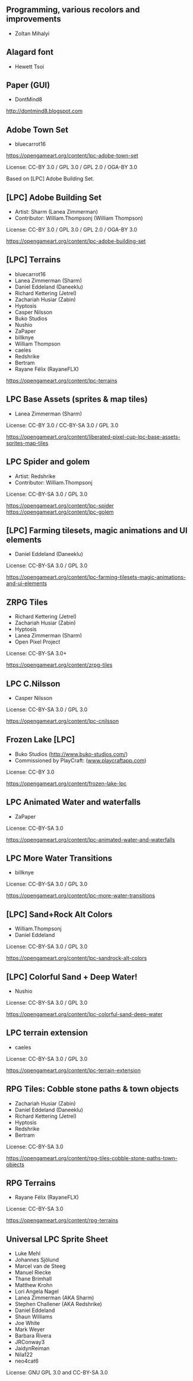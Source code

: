 ## Programming, various recolors and improvements
- Zoltan Mihalyi

## Alagard font
- Hewett Tsoi


## Paper (GUI)
- DontMind8

http://dontmind8.blogspot.com


## Adobe Town Set
- bluecarrot16

https://opengameart.org/content/lpc-adobe-town-set

License: CC-BY 3.0 / GPL 3.0 / GPL 2.0 / OGA-BY 3.0

Based on [LPC] Adobe Building Set.


## [LPC] Adobe Building Set
- Artist: Sharm (Lanea Zimmerman)
- Contributor: William.Thompsonj (William Thompson)

License: CC-BY 3.0 / GPL 3.0 / GPL 2.0 / OGA-BY 3.0

https://opengameart.org/content/lpc-adobe-building-set


## [LPC] Terrains
- bluecarrot16
- Lanea Zimmerman (Sharm)
- Daniel Eddeland (Daneeklu)
- Richard Kettering (Jetrel)
- Zachariah Husiar (Zabin)
- Hyptosis
- Casper Nilsson
- Buko Studios
- Nushio
- ZaPaper
- billknye
- William Thompson
- caeles
- Redshrike
- Bertram
- Rayane Félix (RayaneFLX)

https://opengameart.org/content/lpc-terrains


## LPC Base Assets (sprites & map tiles)
- Lanea Zimmerman (Sharm)

License: CC-BY 3.0 / CC-BY-SA 3.0 / GPL 3.0

https://opengameart.org/content/liberated-pixel-cup-lpc-base-assets-sprites-map-tiles


## LPC Spider and golem
- Artist: Redshrike
- Contributor: William.Thompsonj

License: CC-BY-SA 3.0 / GPL 3.0

https://opengameart.org/content/lpc-spider
https://opengameart.org/content/lpc-golem


## [LPC] Farming tilesets, magic animations and UI elements
- Daniel Eddeland (Daneeklu)

License: CC-BY-SA 3.0 / GPL 3.0

https://opengameart.org/content/lpc-farming-tilesets-magic-animations-and-ui-elements


## ZRPG Tiles
- Richard Kettering (Jetrel)
- Zachariah Husiar (Zabin)
- Hyptosis
- Lanea Zimmerman (Sharm)
- Open Pixel Project

License: CC-BY-SA 3.0+

https://opengameart.org/content/zrpg-tiles


## LPC C.Nilsson
- Casper Nilsson

License: CC-BY-SA 3.0 / GPL 3.0

https://opengameart.org/content/lpc-cnilsson


## Frozen Lake [LPC]
- Buko Studios (http://www.buko-studios.com/)
- Commissioned by PlayCraft: (www.playcraftapp.com)

License: CC-BY 3.0

https://opengameart.org/content/frozen-lake-lpc


## LPC Animated Water and waterfalls
- ZaPaper

License: CC-BY-SA 3.0

https://opengameart.org/content/lpc-animated-water-and-waterfalls


## LPC More Water Transitions
- billknye

License: CC-BY-SA 3.0 / GPL 3.0

https://opengameart.org/content/lpc-more-water-transitions


## [LPC] Sand+Rock Alt Colors
- William.Thompsonj
- Daniel Eddeland

License: CC-BY-SA 3.0 / GPL 3.0

https://opengameart.org/content/lpc-sandrock-alt-colors


## [LPC] Colorful Sand + Deep Water!
- Nushio

License: CC-BY-SA 3.0 / GPL 3.0

https://opengameart.org/content/lpc-colorful-sand-deep-water


## LPC terrain extension
- caeles

License: CC-BY-SA 3.0 / GPL 3.0

https://opengameart.org/content/lpc-terrain-extension


## RPG Tiles: Cobble stone paths & town objects
- Zachariah Husiar (Zabin)
- Daniel Eddeland (Daneeklu)
- Richard Kettering (Jetrel)
- Hyptosis
- Redshrike
- Bertram

License: CC-BY-SA 3.0

https://opengameart.org/content/rpg-tiles-cobble-stone-paths-town-objects


## RPG Terrains
- Rayane Félix (RayaneFLX)

License: CC-BY-SA 3.0

https://opengameart.org/content/rpg-terrains


## Universal LPC Sprite Sheet
- Luke Mehl
- Johannes Sjölund
- Marcel van de Steeg
- Manuel Riecke
- Thane Brimhall
- Matthew Krohn
- Lori Angela Nagel
- Lanea Zimmerman (AKA Sharm)
- Stephen Challener (AKA Redshrike)
- Daniel Eddeland
- Shaun Williams
- Joe White
- Mark Weyer
- Barbara Rivera
- JRConway3
- JaidynReiman
- Nila122
- neo4cat6

License: GNU GPL 3.0 and CC-BY-SA 3.0
